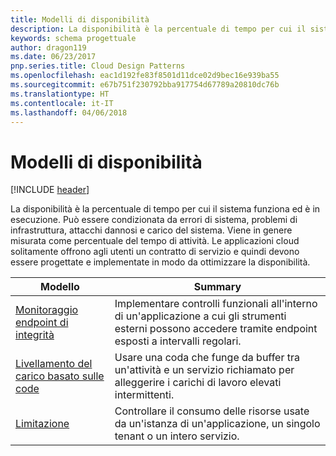 ```yaml
---
title: Modelli di disponibilità
description: La disponibilità è la percentuale di tempo per cui il sistema funziona ed è in esecuzione. Può essere condizionata da errori di sistema, problemi di infrastruttura, attacchi dannosi e carico del sistema. Viene in genere misurata come percentuale del tempo di attività. Le applicazioni cloud solitamente offrono agli utenti un contratto di servizio e quindi devono essere progettate e implementate in modo da ottimizzare la disponibilità.
keywords: schema progettuale
author: dragon119
ms.date: 06/23/2017
pnp.series.title: Cloud Design Patterns
ms.openlocfilehash: eac1d192fe83f8501d11dce02d9bec16e939ba55
ms.sourcegitcommit: e67b751f230792bba917754d67789a20810dc76b
ms.translationtype: HT
ms.contentlocale: it-IT
ms.lasthandoff: 04/06/2018
---
```

# <a name="availability-patterns"></a>Modelli di disponibilità

[!INCLUDE [header](../../_includes/header.md)]

La disponibilità è la percentuale di tempo per cui il sistema funziona ed è in esecuzione. Può essere condizionata da errori di sistema, problemi di infrastruttura, attacchi dannosi e carico del sistema. Viene in genere misurata come percentuale del tempo di attività. Le applicazioni cloud solitamente offrono agli utenti un contratto di servizio e quindi devono essere progettate e implementate in modo da ottimizzare la disponibilità.


|                            Modello                             |                                                           Summary                                                            |
|----------------------------------------------------------------|------------------------------------------------------------------------------------------------------------------------------|
| [Monitoraggio endpoint di integrità](../health-endpoint-monitoring.md) | Implementare controlli funzionali all'interno di un'applicazione a cui gli strumenti esterni possono accedere tramite endpoint esposti a intervalli regolari. |
|  [Livellamento del carico basato sulle code](../queue-based-load-leveling.md)  | Usare una coda che funge da buffer tra un'attività e un servizio richiamato per alleggerire i carichi di lavoro elevati intermittenti.  |
|                 [Limitazione](../throttling.md)                 |   Controllare il consumo delle risorse usate da un'istanza di un'applicazione, un singolo tenant o un intero servizio.    |

